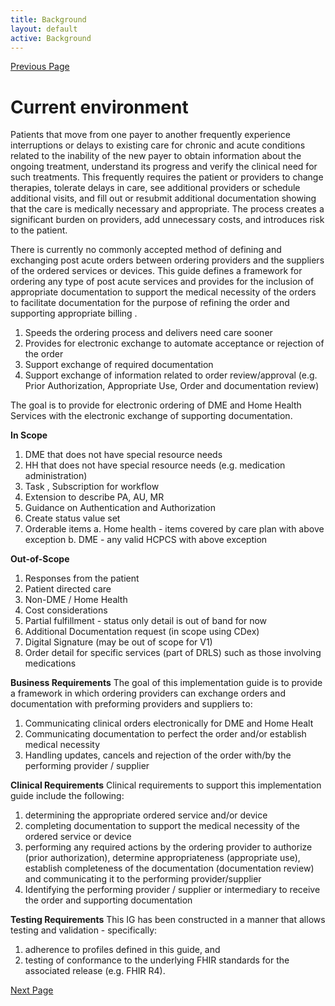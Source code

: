 ```yaml
---
title: Background
layout: default
active: Background
---
```


[Previous Page](Post-Acute_Orders_Home.html)

# Current environment
Patients that move from one payer to another frequently experience interruptions or delays to existing care for chronic and acute conditions related to the inability of the new payer to obtain information about the ongoing treatment, understand its progress and verify the clinical need for such treatments. This frequently requires the patient or providers to change therapies, tolerate delays in care, see additional providers or schedule additional visits, and fill out or resubmit additional documentation showing that the care is medically necessary and appropriate. The process creates a significant burden on providers, add unnecessary costs, and introduces risk to the patient.

There is currently no commonly accepted method of defining and exchanging post acute orders between ordering providers and the suppliers of the ordered services or devices.  This guide defines a framework for ordering any type of post acute services and provides for the inclusion of appropriate documentation to support the medical necessity of the orders to facilitate documentation for the purpose of refining the order and supporting appropriate billing .
1.	Speeds the ordering process and delivers need care sooner
2.	Provides for electronic exchange to automate acceptance or rejection of the order
3.	Support exchange of required documentation
4.	Support exchange of information related to order review/approval (e.g. Prior Authorization, Appropriate Use, Order and documentation review)

The goal is to provide for electronic ordering of DME and Home Health Services with the electronic exchange of supporting documentation.

**In Scope**
1.	DME that does not have special resource needs
2.	HH that does not have special resource needs (e.g. medication administration)
3.	Task , Subscription for workflow
4.	Extension to describe PA, AU, MR
5.	Guidance on Authentication and Authorization
6.	Create status value set
7.	Orderable items
a.	Home health - items covered by care plan with above exception
b.	DME - any valid HCPCS with above exception

**Out-of-Scope**
1.	Responses from the patient 
2.	Patient directed care
3.	Non-DME / Home Health
4.	Cost considerations
5.	Partial fulfillment - status only detail is out of band for now
6.	Additional Documentation request (in scope using CDex)
7.	Digital Signature (may be out of scope for V1)
8.	Order detail for specific services (part of DRLS) such as those involving medications

**Business Requirements**
The goal of this implementation guide is to provide a framework in which ordering providers can exchange orders and documentation with preforming providers and suppliers to:
1.	Communicating clinical orders electronically for DME and Home Healt
2.	Communicating documentation to perfect the order and/or establish medical necessity
3.	Handling updates, cancels and rejection of the order with/by the performing provider / supplier

**Clinical Requirements**
Clinical requirements to support this implementation guide include the following:
1.	determining the appropriate ordered service and/or device
2.	completing documentation to support the medical necessity of the ordered service or device
3.	performing any required actions by the ordering provider to authorize (prior authorization), determine appropriateness (appropriate use), establish completeness of the documentation (documentation review) and communicating it to the performing provider/supplier
4.	Identifying the performing provider / supplier or intermediary to receive the order and supporting documentation

**Testing Requirements**
This IG has been constructed in a manner that allows testing and validation - specifically:
1.  adherence to profiles defined in this guide, and 
2.  testing of conformance to the underlying FHIR standards for the associated release (e.g. FHIR R4).

[Next Page](Workflow.html)